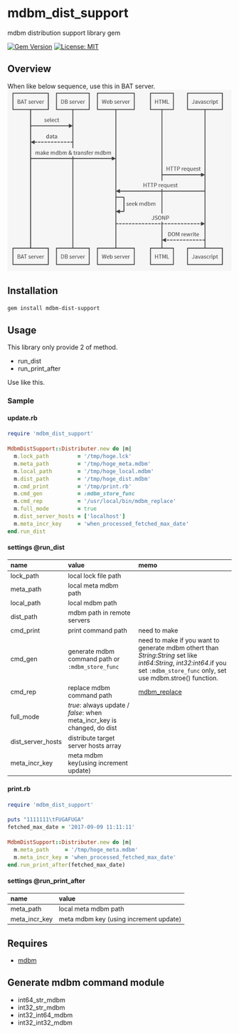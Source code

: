 # mdbm_dist_support
mdbm distribution support library gem

[![Gem Version](https://badge.fury.io/rb/mdbm_dist_support.svg)](https://badge.fury.io/rb/mdbm_dist_support)
[![License: MIT](https://img.shields.io/badge/License-MIT-yellow.svg)](https://opensource.org/licenses/MIT)

## Overview
When like below sequence, use this in BAT server.
![overview image](https://github.com/MichinaoShimizu/mdbm_dist_support/blob/master/mdbm_dist.jpg?raw=true)

## Installation
`gem install mdbm-dist-support`

## Usage
This library only provide 2 of method.
* run_dist
* run_print_after  

Use like this.

### Sample
#### update.rb
```ruby
require 'mdbm_dist_support'

MdbmDistSupport::Distributer.new do |m|
  m.lock_path         = '/tmp/hoge.lck'
  m.meta_path         = '/tmp/hoge_meta.mdbm'
  m.local_path        = '/tmp/hoge_local.mdbm'
  m.dist_path         = '/tmp/hoge_dist.mdbm'
  m.cmd_print         = '/tmp/print.rb'
  m.cmd_gen           = :mdbm_store_func
  m.cmd_rep           = '/usr/local/bin/mdbm_replace'
  m.full_mode         = true
  m.dist_server_hosts = ['localhost']
  m.meta_incr_key     = 'when_processed_fetched_max_date'
end.run_dist
```
#### settings @run_dist
|name|value|memo|
|:-----------|:------------|:------------|
|lock_path|local lock file path||
|meta_path|local meta mdbm path||
|local_path|local mdbm path||
|dist_path|mdbm path in remote servers||
|cmd_print|print command path|need to make|
|cmd_gen|generate mdbm command path or `:mdbm_store_func`|need to make if you want to generate mdbm othert than _String:String_ set like _int64:String_, _int32:int64_.if you set `:mdbm_store_func` only, set use mdbm.stroe() function.|
|cmd_rep|replace mdbm command path|[mdbm_replace](https://github.com/yahoo/mdbm/blob/master/gendoc/mdbm_replace.rst)|
|full_mode|_true_: always update / _false_: when meta_incr_key is changed, do dist||
|dist_server_hosts|distribute target server hosts array||
|meta_incr_key|meta mdbm key(using increment update)||

#### print.rb
```ruby
require 'mdbm_dist_support'

puts "1111111\tFUGAFUGA"
fetched_max_date = '2017-09-09 11:11:11'

MdbmDistSupport::Distributer.new do |m|
  m.meta_path     = '/tmp/hoge_meta.mdbm'
  m.meta_incr_key = 'when_processed_fetched_max_date'
end.run_print_after(fetched_max_date)
```
#### settings @run_print_after
|name|value|
|:-----------|:------------|
|meta_path|local meta mdbm path|
|meta_incr_key|meta mdbm key (using increment update)|

## Requires
* [mdbm](https://github.com/yahoo/mdbm)

## Generate mdbm command module
* int64_str_mdbm
* int32_str_mdbm
* int32_int64_mdbm
* int32_int32_mdbm
